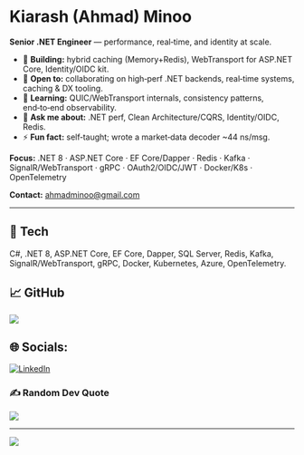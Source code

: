 # Kiarash (Ahmad) Minoo

**Senior .NET Engineer** — performance, real‑time, and identity at scale.

* 🔭 **Building:** hybrid caching (Memory+Redis), WebTransport for ASP.NET Core, Identity/OIDC kit.
* 🤝 **Open to:** collaborating on high‑perf .NET backends, real‑time systems, caching & DX tooling.
* 🌱 **Learning:** QUIC/WebTransport internals, consistency patterns, end‑to‑end observability.
* 💬 **Ask me about:** .NET perf, Clean Architecture/CQRS, Identity/OIDC, Redis.
* ⚡ **Fun fact:** self‑taught; wrote a market‑data decoder ~44 ns/msg.

**Focus:** .NET 8 · ASP.NET Core · EF Core/Dapper · Redis · Kafka · SignalR/WebTransport · gRPC · OAuth2/OIDC/JWT · Docker/K8s · OpenTelemetry

**Contact:** [ahmadminoo@gmail.com](mailto:ahmadminoo@gmail.com)

---

## 🔧 Tech

C#, .NET 8, ASP.NET Core, EF Core, Dapper, SQL Server, Redis, Kafka, SignalR/WebTransport, gRPC, Docker, Kubernetes, Azure, OpenTelemetry.

## 📈 GitHub

![](https://github-readme-stats.vercel.app/api/top-langs/?username=KiarashMinoo\&theme=dark\&hide_border=false\&layout=compact)

## 🌐 Socials:
[![LinkedIn](https://img.shields.io/badge/LinkedIn-%230077B5.svg?logo=linkedin&logoColor=white)](https://linkedin.com/in/ahmadminoo) 

### ✍️ Random Dev Quote
![](https://quotes-github-readme.vercel.app/api?type=horizontal&theme=radical)

---
[![](https://visitcount.itsvg.in/api?id=KiarashMinoo&icon=0&color=0)](https://visitcount.itsvg.in)

<!-- Proudly created with GPRM ( https://gprm.itsvg.in ) -->
